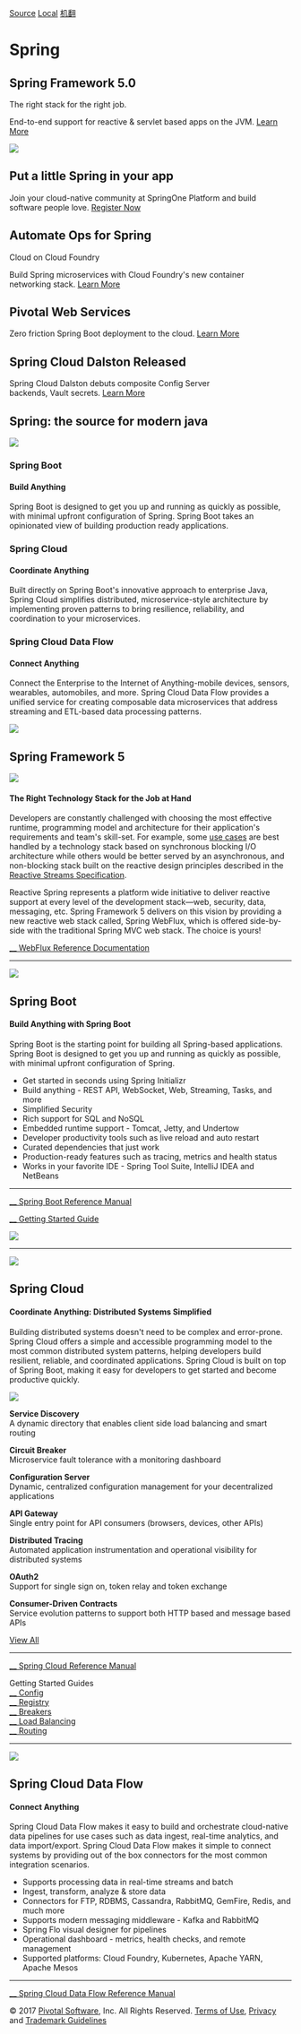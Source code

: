 [Source](https://spring.io/)
[Local](https://xy2401.github.io/excerpt/spring/io-20171009)
[机翻](https://xy2401.github.io/excerpt/spring/io-20171009-zh)

# Spring

## Spring Framework 5.0  
The right stack for the right job.

End-to-end support for reactive &amp; servlet based apps on the JVM. [Learn More][7]

![][8]

## Put a little Spring in your app

Join your cloud-native community at SpringOne Platform and build   
software people love. [Register Now][9]

## Automate Ops for Spring  
Cloud on Cloud Foundry

Build Spring microservices with Cloud Foundry's new container   
networking stack. [Learn More][10]

## Pivotal Web Services

Zero friction Spring Boot deployment to the cloud. [Learn More][11]

## Spring Cloud Dalston Released

Spring Cloud Dalston debuts composite Config Server   
backends, Vault secrets. [Learn More][12]

## Spring: the source for modern java

![][13]

### Spring Boot

#### Build Anything

Spring Boot is designed to get you up and running as quickly as possible, with minimal upfront configuration of Spring. Spring Boot takes an opinionated view of building production ready applications.

### Spring Cloud

#### Coordinate Anything

Built directly on Spring Boot's innovative approach to enterprise Java, Spring Cloud simplifies distributed, microservice-style architecture by implementing proven patterns to bring resilience, reliability, and coordination to your microservices.

### Spring Cloud Data Flow

#### Connect Anything

Connect the Enterprise to the Internet of Anything-mobile devices, sensors, wearables, automobiles, and more. Spring Cloud Data Flow provides a unified service for creating composable data microservices that address streaming and ETL-based data processing patterns.

![][14]

## Spring Framework 5

![][15]

#### The Right Technology Stack for the Job at Hand

Developers are constantly challenged with choosing the most effective runtime, programming model and architecture for their application's requirements and team's skill-set. For example, some [use cases][16] are best handled by a technology stack based on synchronous blocking I/O architecture while others would be better served by an asynchronous, and non-blocking stack built on the reactive design principles described in the [Reactive Streams Specification][17].

Reactive Spring represents a platform wide initiative to deliver reactive support at every level of the development stack—web, security, data, messaging, etc. Spring Framework 5 delivers on this vision by providing a new reactive web stack called, Spring WebFlux, which is offered side-by-side with the traditional Spring MVC web stack. The choice is yours!

[__ WebFlux Reference Documentation][18]





* * *

![][19]

## Spring Boot

#### Build Anything with Spring Boot

Spring Boot is the starting point for building all Spring-based applications. Spring Boot is designed to get you up and running as quickly as possible, with minimal upfront configuration of Spring.

* Get started in seconds using Spring Initializr
* Build anything - REST API, WebSocket, Web, Streaming, Tasks, and more
* Simplified Security
* Rich support for SQL and NoSQL
* Embedded runtime support - Tomcat, Jetty, and Undertow
* Developer productivity tools such as live reload and auto restart
* Curated dependencies that just work
* Production-ready features such as tracing, metrics and health status
* Works in your favorite IDE - Spring Tool Suite, IntelliJ&nbsp;IDEA and NetBeans



* * *



[__ Spring Boot Reference Manual][20]

[__ Getting Started Guide][21]

![][22]




* * *

![][23]

## Spring Cloud

#### Coordinate Anything: Distributed Systems Simplified

Building distributed systems doesn't need to be complex and error-prone. Spring Cloud offers a simple and accessible programming model to the most common distributed system patterns, helping developers build resilient, reliable, and coordinated applications. Spring Cloud is built on top of Spring Boot, making it easy for developers to get started and become productive quickly.




![][24]





**Service Discovery**  
A dynamic directory that enables client side load balancing and smart routing

**Circuit Breaker**  
Microservice fault tolerance with a monitoring dashboard

**Configuration Server**  
Dynamic, centralized configuration management for your decentralized applications

**API Gateway**  
Single entry point for API consumers (browsers, devices, other APIs)

**Distributed Tracing**  
Automated application instrumentation and operational visibility for distributed systems

**OAuth2**  
Support for single sign on, token relay and token exchange

**Consumer-Driven Contracts**  
Service evolution patterns to support both HTTP based and message based APIs

[View All][25]

* * *

[__ Spring Cloud Reference Manual][26]

Getting Started Guides   
[__ Config][27]  
[__ Registry][28]  
[__ Breakers][29]  
[__ Load Balancing][30]  
[__ Routing][31]




* * *

![][32]

## Spring Cloud Data Flow

#### Connect Anything

Spring Cloud Data Flow makes it easy to build and orchestrate cloud-native data pipelines for use cases such as data ingest, real-time analytics, and data import/export. Spring Cloud Data Flow makes it simple to connect systems by providing out of the box connectors for the most common integration scenarios.

* Supports processing data in real-time streams and batch
* Ingest, transform, analyze &amp; store data   
* Connectors for FTP, RDBMS, Cassandra, RabbitMQ, GemFire, Redis, and much more   
*  Supports modern messaging middleware - Kafka and RabbitMQ
* Spring Flo visual designer for pipelines  
* Operational dashboard - metrics, health checks, and remote management
* Supported platforms: Cloud Foundry, Kubernetes, Apache YARN, Apache Mesos

* * *

[__ Spring Cloud Data Flow Reference Manual][33]

© 2017 [Pivotal Software][38], Inc. All Rights Reserved. [Terms of Use][39], [Privacy][40] and [Trademark Guidelines][41]

[1]: https://spring.io/docs
[2]: https://spring.io/guides
[3]: https://spring.io/projects
[4]: https://spring.io/blog
[5]: https://spring.io/questions
[6]: https://spring.io/
[7]: https://content.pivotal.io/spring/oct-4-getting-reactive-with-spring-framework-5-0-s-ga-release-webinar
[8]: https://spring.io/img/homepage/springoneplatform-by-pivotal-horizontal.svg
[9]: https://springoneplatform.io/?utm_source=springio&amp;utm_medium=homepage-banner&amp;utm_campaign=s1p-registration-promo
[10]: https://content.pivotal.io/blog/building-spring-microservices-with-cloud-foundrys-new-container-networking-stack
[11]: https://run.pivotal.io/spring
[12]: https://spring.io/blog/2017/04/12/spring-cloud-dalston-released
[13]: https://spring.io/img/homepage/icon-your-app.svg
[14]: https://spring.io/img/homepage/icon-spring-framework.svg
[15]: https://spring.io/img/homepage/diagram-boot-reactor.svg
[16]: https://spring.io/blog/2016/06/07/notes-on-reactive-programming-part-i-the-reactive-landscape#reactive-use-cases
[17]: http://www.reactive-streams.org/
[18]: https://docs.spring.io/spring/docs/current/spring-framework-reference/web-reactive.html#spring-webflux
[19]: https://spring.io/img/homepage/icon-spring-boot.svg
[20]: https://docs.spring.io/spring-boot/docs/current-SNAPSHOT/reference/htmlsingle/
[21]: https://spring.io/guides/gs/spring-boot/
[22]: https://spring.io/img/homepage/ytvid-overlay-tour-300.png
[23]: https://spring.io/img/homepage/icon-spring-cloud.svg
[24]: https://spring.io/img/homepage/diagram-distributed-systems.svg
[25]: http://cloud.spring.io/
[26]: http://cloud.spring.io/spring-cloud-static/current/
[27]: https://spring.io/guides/gs/centralized-configuration/
[28]: https://spring.io/guides/gs/service-registration-and-discovery/
[29]: https://spring.io/guides/gs/circuit-breaker/
[30]: https://spring.io/guides/gs/client-side-load-balancing/
[31]: https://spring.io/guides/gs/routing-and-filtering/
[32]: https://spring.io/img/homepage/icon-spring-cloud-data-flow.svg
[33]: https://docs.spring.io/spring-cloud-dataflow/docs/current/reference/htmlsingle/#getting-started
[34]: https://spring.io/team
[35]: https://spring.io/services
[36]: https://spring.io/tools
[37]: https://store.spring.io
[38]: https://www.pivotal.io/
[39]: https://www.pivotal.io/terms-of-use
[40]: https://www.pivotal.io/privacy-policy
[41]: https://spring.io/trademarks
